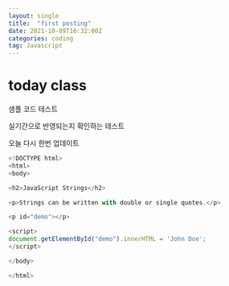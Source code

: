 ```yaml
---
layout: single
title:  "first posting"
date: 2021-10-09T16:32:00Z
categories: coding
tag: Javascript
---
```


# today class


샘플 코드 테스트

실기간으로 반영되는지 확인하는 테스트

오늘 다시 한번 업데이트

```javascript
<!DOCTYPE html>
<html>
<body>

<h2>JavaScript Strings</h2>

<p>Strings can be written with double or single quotes.</p>

<p id="demo"></p>

<script>
document.getElementById("demo").innerHTML = 'John Doe';
</script>

</body>

</html>
```

